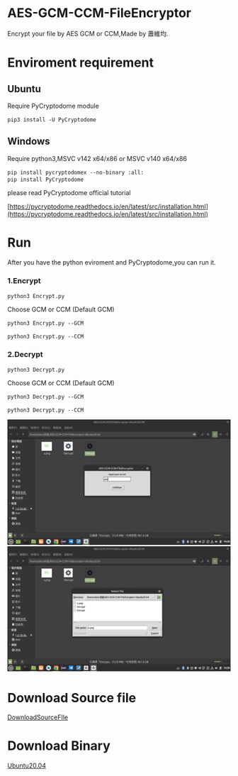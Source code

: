 # AES-GCM-CCM-FileEncryptor
Encrypt your file by AES GCM or CCM,Made by 蕭維均.

# Enviroment requirement

## Ubuntu
Require PyCryptodome module
```
pip3 install -U PyCryptodome
```

## Windows

Require python3,MSVC v142 x64/x86 or MSVC v140 x64/x86

```
pip install pycryptodomex --no-binary :all:
pip install PyCryptodome
```

please read PyCryptodome official tutorial

[https://pycryptodome.readthedocs.io/en/latest/src/installation.html](https://pycryptodome.readthedocs.io/en/latest/src/installation.html)

# Run

After you have the python eviroment and PyCryptodome,you can run it.

### 1.Encrypt

```
python3 Encrypt.py
```

Choose GCM or CCM (Default GCM)

```
python3 Encrypt.py --GCM
```

```
python3 Encrypt.py --CCM
```
### 2.Decrypt

```
python3 Decrypt.py
```
Choose GCM or CCM (Default GCM)

```
python3 Decrypt.py --GCM
```

```
python3 Decrypt.py --CCM
```

![img](img/1.png)
![img](img/2.png)

# Download Source file

[DownloadSourceFIle](https://github.com/AlexTrinityBlock/AES-GCM-CCM-FileEncryptor/archive/refs/heads/master.zip)

# Download Binary

[Ubuntu20.04](https://github.com/AlexTrinityBlock/AES-GCM-CCM-FileEncryptor/raw/master/download/AES-GCM-CCM-FileEncryptor-Ubuntu20.04.zip) 
